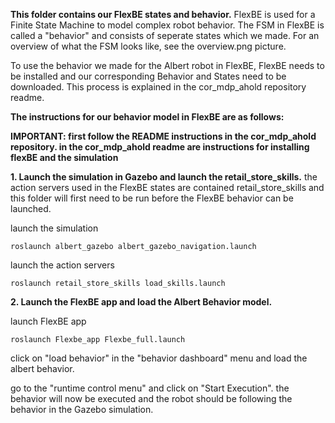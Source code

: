 **This folder contains our FlexBE states and behavior.** FlexBE is used for a Finite State Machine to model complex robot behavior. The FSM in FlexBE is called a "behavior" and consists of seperate states which we made. For an overview of what the FSM looks like, see the overview.png picture.

To use the behavior we made for the Albert robot in FlexBE, FlexBE needs to be installed and our corresponding Behavior and States need to be downloaded. This process is explained in the cor_mdp_ahold repository readme.

**The instructions for our behavior model in FlexBE are as follows:**

**IMPORTANT: first follow the README instructions in the cor_mdp_ahold repository. in the cor_mdp_ahold readme are instructions for installing flexBE and the simulation**

**1. Launch the simulation in Gazebo and launch the retail_store_skills.** the action servers used in the FlexBE states are contained retail_store_skills and this folder will first need to be run before the FlexBE behavior can be launched.

launch the simulation
```
roslaunch albert_gazebo albert_gazebo_navigation.launch
```
launch the action servers 
```
roslaunch retail_store_skills load_skills.launch
```

**2. Launch the FlexBE app and load the Albert Behavior model.** 

launch FlexBE app
```
roslaunch Flexbe_app Flexbe_full.launch
```

click on "load behavior" in the "behavior dashboard" menu and load the albert behavior.

go to the "runtime control menu" and click on "Start Execution". the behavior will now be executed and the robot should be following the behavior in the Gazebo simulation.







